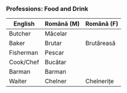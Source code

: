 ### Professions: Food and Drink

|English|Română (M)| Română (F)|
|-|-|-|
|Butcher|Măcelar||
|Baker|Brutar|Brutăreasă|
|Fisherman|Pescar||
|Cook/Chef|Bucătar||
|Barman|Barman||
|Waiter|Chelner|Chelnerițe|

